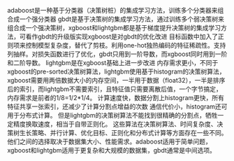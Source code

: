 adaboost是一种基于分类器（决策树桩）的集成学习方法，训练多个分类器来组合成一个强分类器
gbdt是基于决策树的集成学习方法，通过训练多个弱决策树来组合成一个强决策树，xgboost和lightgbm都是基于梯度提升决策树的集成学习方法，可看作gbdt的升级版实现​​
xgboost是对gbdt的优化改进
         目标函数中加入了正则项来控制模型复杂度，替代了剪枝。利用one-hot独热编码的特征稀疏性。支持列抽样。对损失函数进行了优化，gbdt只用到一阶导数，而xgboost同时用到一阶和二阶导数。
lightgbm是在xgboost基础上进一步改进
         内存需求更小，不同于xgboost的pre-sorted决策树算法，lightgbm使用基于histogram的决策树算法，xgboost需要用两倍数据大小的内存空间，一半用于数据（float32），一半是排序后的索引，而lightgbm不需要索引，且特征值只需要离散后值，一个字节搞定，内存需求是前者的1/8=1/2*1/4。
        计算速度快，数据分割上histogram更快，所有特征共享一张索引，还减少了计算分割点增益的次数
        通信代价小，histogram还可用于分布式计算。
        但是lightgbm的决策树算法不能找到很精确的分割点，牺牲一定精度换取速度，相当于自带正则化。
这些算法在决策树算法、时间复杂度、决策树生长策略、并行计算、优化目标、正则化和分布式计算等方面存在一些不同。他们之间的选择取决于数据集大小、性能需求。adaboost适用于简单问题，xgboost和lightgbm适用于更复杂和大规模的数据集，gbdt通常是中间选项。​